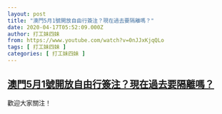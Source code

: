 ```yaml
---
layout: post
title: "澳門5月1號開放自由行簽注？現在過去要隔離嗎？"
date: 2020-04-17T05:52:09.000Z
author: 打工妹四妹
from: https://www.youtube.com/watch?v=0nJJxKjqQLo
tags: [ 打工妹四妹 ]
categories: [ 打工妹四妹 ]
---
```

<!--1587102729000-->
[澳門5月1號開放自由行簽注？現在過去要隔離嗎？](https://www.youtube.com/watch?v=0nJJxKjqQLo)
------

<div>
歡迎大家關注！
</div>
